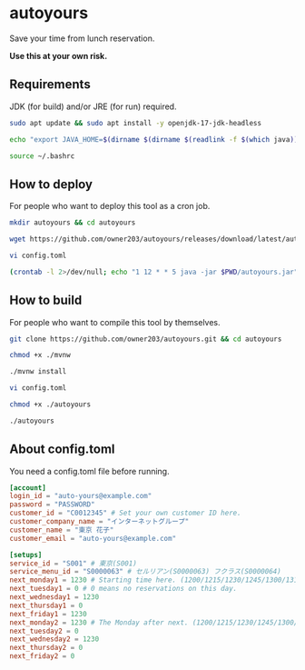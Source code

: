 # autoyours

Save your time from lunch reservation.

**Use this at your own risk.**

## Requirements

JDK (for build) and/or JRE (for run) required.

```bash
sudo apt update && sudo apt install -y openjdk-17-jdk-headless

echo "export JAVA_HOME=$(dirname $(dirname $(readlink -f $(which java))))" >> ~/.bashrc

source ~/.bashrc
```

## How to deploy

For people who want to deploy this tool as a cron job.

```bash
mkdir autoyours && cd autoyours

wget https://github.com/owner203/autoyours/releases/download/latest/autoyours.jar

vi config.toml

(crontab -l 2>/dev/null; echo "1 12 * * 5 java -jar $PWD/autoyours.jar") | crontab -
```

## How to build

For people who want to compile this tool by themselves.

```bash
git clone https://github.com/owner203/autoyours.git && cd autoyours

chmod +x ./mvnw

./mvnw install

vi config.toml

chmod +x ./autoyours

./autoyours
```

## About config.toml

You need a config.toml file before running.

```toml
[account]
login_id = "auto-yours@example.com"
password = "PASSWORD"
customer_id = "C0012345" # Set your own customer ID here.
customer_company_name = "インターネットグループ"
customer_name = "東京 花子"
customer_email = "auto-yours@example.com"

[setups]
service_id = "S001" # 東京(S001)
service_menu_id = "S0000063" # セルリアン(S0000063) フクラス(S0000064)
next_monday1 = 1230 # Starting time here. (1200/1215/1230/1245/1300/1315/0)
next_tuesday1 = 0 # 0 means no reservations on this day.
next_wednesday1 = 1230
next_thursday1 = 0
next_friday1 = 1230 
next_monday2 = 1230 # The Monday after next. (1200/1215/1230/1245/1300/1315/0)
next_tuesday2 = 0
next_wednesday2 = 1230
next_thursday2 = 0
next_friday2 = 0
```
